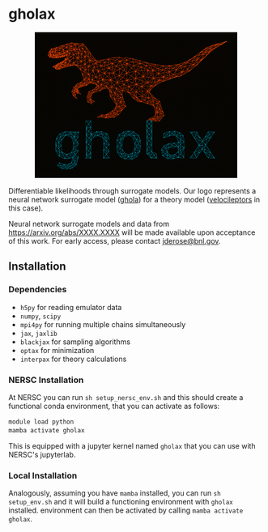 # gholax
<p align="center">
<img src="gholax_logo.png" alt="drawing" width="400"/>
</p>

Differentiable likelihoods through surrogate models. Our logo represents a neural network surrogate model ([ghola](https://dune.fandom.com/wiki/Ghola)) for a theory model ([velocileptors](https://github.com/sfschen/velocileptors) in this case).

Neural network surrogate models and data from https://arxiv.org/abs/XXXX.XXXX will be made available upon acceptance of this work. For early access, please contact jderose@bnl.gov.

## Installation
### Dependencies
- `h5py` for reading emulator data
- `numpy`, `scipy`
- `mpi4py` for running multiple chains simultaneously
- `jax`, `jaxlib`
- `blackjax` for sampling algorithms
- `optax` for minimization
- `interpax` for theory calculations

### NERSC Installation
At NERSC you can run `sh setup_nersc_env.sh` and this should create a functional conda environment,
that you can activate as follows:

```bash
module load python
mamba activate gholax
```
This is equipped with a jupyter kernel named `gholax` that you can use with NERSC's jupyterlab.

### Local Installation 
Analogously, assuming you have `mamba` installed, you can run `sh setup_env.sh` and it will build a functioning environment with `gholax` installed. 
environment can then be activated by calling `mamba activate gholax`. 


